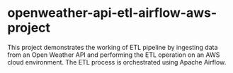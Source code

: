 # openweather-api-etl-airflow-aws-project
This project demonstrates the working of ETL pipeline by ingesting data from an Open Weather API and performing the ETL operation on an AWS cloud environment. The ETL process is orchestrated using Apache Airflow.
